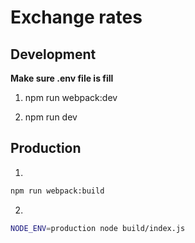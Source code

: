 # Exchange rates

## Development

**Make sure .env file is fill**

1. npm run webpack:dev

2. npm run dev

## Production

1. 
```bash
npm run webpack:build
```

2. 
```bash
NODE_ENV=production node build/index.js
```

